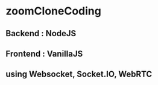 # zoomCloneCoding

## Backend : NodeJS
## Frontend : VanillaJS
## using Websocket, Socket.IO, WebRTC
